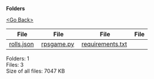 **Folders**

[&lt;Go Back&gt;](../right.html)

  

<table><thead><tr class="header"><th><strong>File</strong></th><th><strong>File</strong></th><th><strong>File</strong></th><th><strong>File</strong></th></tr></thead><tbody><tr class="odd"><td><a href="rolls.json">rolls.json</a> </td><td><a href="rpsgame.py">rpsgame.py</a> </td><td><a href="requirements.txt">requirements.txt</a> </td><td></td></tr></tbody></table>

Folders: 1  
Files: 3  
Size of all files: 7047 KB
